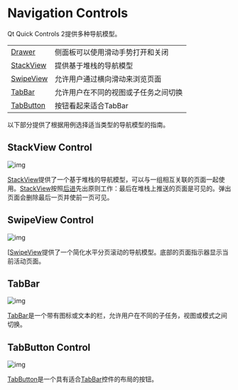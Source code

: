 # Navigation Controls



Qt Quick Controls 2提供多种导航模型。

|                                                              |                                      |
| ------------------------------------------------------------ | ------------------------------------ |
| [Drawer](https://doc.qt.io/qt-5/qml-qtquick-controls2-drawer.html) | 侧面板可以使用滑动手势打开和关闭     |
| [StackView](https://doc.qt.io/qt-5/qml-qtquick-controls2-stackview.html) | 提供基于堆栈的导航模型               |
| [SwipeView](https://doc.qt.io/qt-5/qml-qtquick-controls2-swipeview.html) | 允许用户通过横向滑动来浏览页面       |
| [TabBar](https://doc.qt.io/qt-5/qml-qtquick-controls2-tabbar.html) | 允许用户在不同的视图或子任务之间切换 |
| [TabButton](https://doc.qt.io/qt-5/qml-qtquick-controls2-tabbutton.html) | 按钮看起来适合TabBar                 |

以下部分提供了根据用例选择适当类型的导航模型的指南。



## StackView Control

![img](QtQuick导航控件.assets/qtquickcontrols2-stackview-wireframe.png)

[StackView](https://doc.qt.io/qt-5/qtquickcontrols-chattutorial-example.html#stackview)提供了一个基于堆栈的导航模型，可以与一组相互关联的页面一起使用。[StackView](https://doc.qt.io/qt-5/qtquickcontrols-chattutorial-example.html#stackview)按照[后进](https://doc.qt.io/qt-5/qtquickcontrols-chattutorial-example.html#stackview)先出原则工作：最后在堆栈上推送的页面是可见的。弹出页面会删除最后一页并使前一页可见。



## SwipeView Control

![img](QtQuick导航控件.assets/qtquickcontrols2-swipeview-wireframe.png)

[[SwipeView](https://doc.qt.io/qt-5/qml-qtquick-controls2-swipeview.html)提供了一个简化水平分页滚动的导航模型。底部的页面指示器显示当前活动页面。



## TabBar

![img](QtQuick导航控件.assets/qtquickcontrols2-tabbar-wireframe.png)

[TabBar](https://doc.qt.io/qt-5/qtquickcontrols2-navigation.html#tabbar)是一个带有图标或文本的栏，允许用户在不同的子任务，视图或模式之间切换。



## TabButton Control

![img](QtQuick导航控件.assets/qtquickcontrols2-tabbutton.png)

[TabButton](https://doc.qt.io/qt-5/qml-qtquick-controls2-tabbutton.html)是一个具有适合[TabBar](https://doc.qt.io/qt-5/qtquickcontrols2-navigation.html#tabbar)控件的布局的按钮。